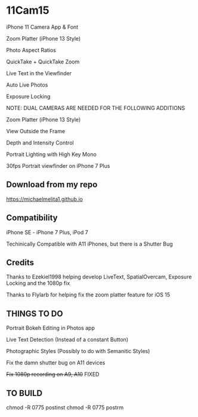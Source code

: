 # 11Cam15

iPhone 11 Camera App & Font

Zoom Platter (iPhone 13 Style)

Photo Aspect Ratios

QuickTake + QuickTake Zoom

Live Text in the Viewfinder 

Auto Live Photos

Exposure Locking

NOTE: DUAL CAMERAS ARE NEEDED FOR THE FOLLOWING ADDITIONS

Zoom Platter (iPhone 13 Style)

View Outside the Frame

Depth and Intensity Control

Portrait Lighting with High Key Mono

30fps Portrait viewfinder on iPhone 7 Plus

## Download from my repo

https://michaelmelita1.github.io

## Compatibility

iPhone SE - iPhone 7 Plus, iPod 7

Techinically Compatible with A11 iPhones, but there is a Shutter Bug

## Credits
Thanks to Ezekiel1998 helping develop LiveText, SpatialOvercam, Exposure Locking and the 1080p fix

Thanks to Flylarb for helping fix the zoom platter feature for iOS 15
## THINGS TO DO
Portrait Bokeh Editing in Photos app

Live Text Detection (Instead of a constant Button)

Photographic Styles (Possibly to do with Semanitic Styles)

Fix the damn shutter bug on A11 devices

~~Fix 1080p recording on A9, A10~~	FIXED

## TO BUILD
chmod -R 0775 postinst
chmod -R 0775 postrm


